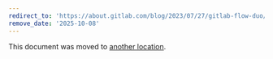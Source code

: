 ```yaml
---
redirect_to: 'https://about.gitlab.com/blog/2023/07/27/gitlab-flow-duo/'
remove_date: '2025-10-08'
---
```


<!-- markdownlint-disable -->
<!-- vale off -->

This document was moved to [another location](https://about.gitlab.com/blog/2023/07/27/gitlab-flow-duo/).

<!-- This redirect file can be deleted after <2025-10-08>. -->
<!-- Redirects that point to other docs in the same project expire in three months. -->
<!-- Redirects that point to docs in a different project or site (for example, link is not relative and starts with `https:`) expire in one year. -->
<!-- Before deletion, see: https://docs.gitlab.com/ee/development/documentation/redirects.html -->
